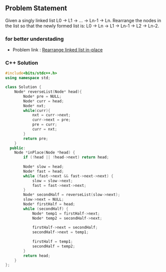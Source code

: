 ## Problem Statement

Given a singly linked list L0 -> L1 -> … -> Ln-1 -> Ln. Rearrange the nodes in the list so that the newly formed list is: L0 -> Ln -> L1 -> Ln-1 -> L2 -> Ln-2.

### for better understading
- Problem link : [Rearrange linked list in-place](https://www.geeksforgeeks.org/problems/rearrange-linked-list-in-place/1?page=3&category=Linked%20List&status=solved&sortBy=difficulty)

### C++ Solution

```cpp
#include<bits/stdc++.h>
using namespace std;

class Solution {
    Node* reverseList(Node* head){
        Node* pre = NULL;
        Node* curr = head;
        Node* nxt;
        while(curr){
            nxt = curr->next;
            curr->next = pre;
            pre = curr;
            curr = nxt;
        }
        return pre;
    }
  public:
    Node *inPlace(Node *head) {
        if (!head || !head->next) return head;
    
        Node* slow = head;
        Node* fast = head;
        while (fast->next && fast->next->next) {
            slow = slow->next;
            fast = fast->next->next;
        }
        Node* secondHalf = reverseList(slow->next);
        slow->next = NULL;
        Node* firstHalf = head;
        while (secondHalf) {
            Node* temp1 = firstHalf->next;
            Node* temp2 = secondHalf->next;
    
            firstHalf->next = secondHalf;
            secondHalf->next = temp1;
    
            firstHalf = temp1;
            secondHalf = temp2;
        }
        return head;
    }
};
```